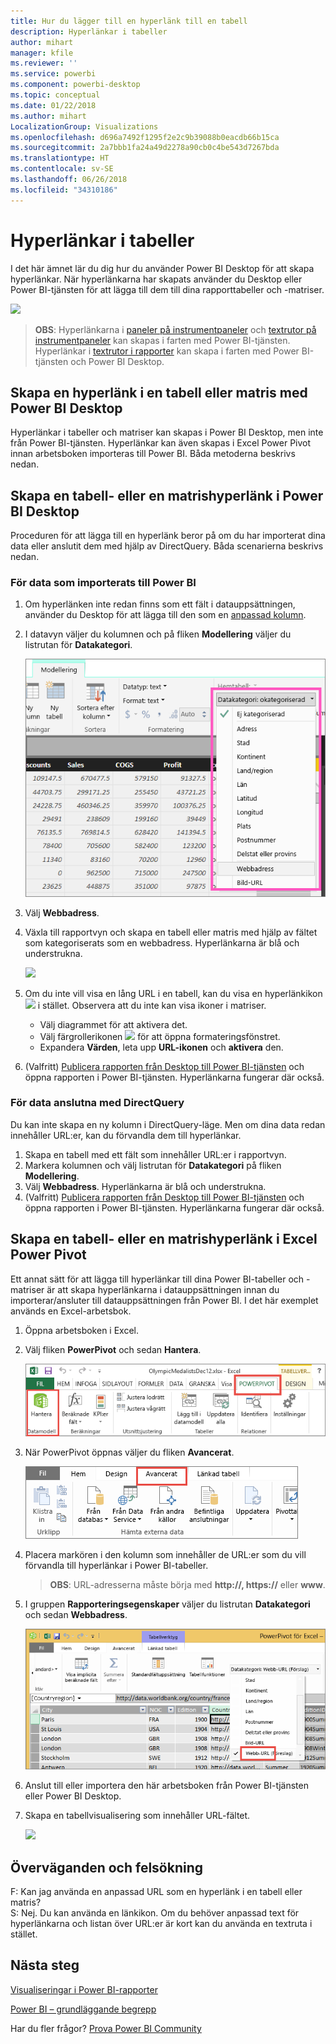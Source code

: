 ```yaml
---
title: Hur du lägger till en hyperlänk till en tabell
description: Hyperlänkar i tabeller
author: mihart
manager: kfile
ms.reviewer: ''
ms.service: powerbi
ms.component: powerbi-desktop
ms.topic: conceptual
ms.date: 01/22/2018
ms.author: mihart
LocalizationGroup: Visualizations
ms.openlocfilehash: d696a7492f1295f2e2c9b39088b0eacdb66b15ca
ms.sourcegitcommit: 2a7bbb1fa24a49d2278a90cb0c4be543d7267bda
ms.translationtype: HT
ms.contentlocale: sv-SE
ms.lasthandoff: 06/26/2018
ms.locfileid: "34310186"
---
```

# <a name="hyperlinks-in-tables"></a>Hyperlänkar i tabeller
I det här ämnet lär du dig hur du använder Power BI Desktop för att skapa hyperlänkar. När hyperlänkarna har skapats använder du Desktop eller Power BI-tjänsten för att lägga till dem till dina rapporttabeller och -matriser. 

![](media/power-bi-hyperlinks-in-tables/hyperlinkedtable.png)

> **OBS**: Hyperlänkarna i [paneler på instrumentpaneler](service-dashboard-edit-tile.md) och [textrutor på instrumentpaneler](service-dashboard-add-widget.md) kan skapas i farten med Power BI-tjänsten. Hyperlänkar i [textrutor i rapporter](service-add-hyperlink-to-text-box.md) kan skapa i farten med Power BI-tjänsten och Power BI Desktop.
> 
> 

## <a name="to-create-a-hyperlink-in-a-table-or-matrix-using-power-bi-desktop"></a>Skapa en hyperlänk i en tabell eller matris med Power BI Desktop
Hyperlänkar i tabeller och matriser kan skapas i Power BI Desktop, men inte från Power BI-tjänsten. Hyperlänkar kan även skapas i Excel Power Pivot innan arbetsboken importeras till Power BI. Båda metoderna beskrivs nedan.

## <a name="create-a-table-or-matrix-hyperlink-in-power-bi-desktop"></a>Skapa en tabell- eller en matrishyperlänk i Power BI Desktop
Proceduren för att lägga till en hyperlänk beror på om du har importerat dina data eller anslutit dem med hjälp av DirectQuery. Båda scenarierna beskrivs nedan.

### <a name="for-data-imported-into-power-bi"></a>För data som importerats till Power BI
1. Om hyperlänken inte redan finns som ett fält i datauppsättningen, använder du Desktop för att lägga till den som en [anpassad kolumn](desktop-common-query-tasks.md).
2. I datavyn väljer du kolumnen och på fliken **Modellering** väljer du listrutan för **Datakategori**.
   
    ![](media/power-bi-hyperlinks-in-tables/pbi_data_category.png)
3. Välj **Webbadress**.
4. Växla till rapportvyn och skapa en tabell eller matris med hjälp av fältet som kategoriserats som en webbadress. Hyperlänkarna är blå och understrukna.
   
    ![](media/power-bi-hyperlinks-in-tables/power-bi-table-with-hyperlinks2.png)
5. Om du inte vill visa en lång URL i en tabell, kan du visa en hyperlänkikon ![](media/power-bi-hyperlinks-in-tables/power-bi-hyperlink-icon.png) i stället. Observera att du inte kan visa ikoner i matriser.
   
   * Välj diagrammet för att aktivera det.
   * Välj färgrollerikonen ![](media/power-bi-hyperlinks-in-tables/power-bi-paintroller.png) för att öppna formateringsfönstret.
   * Expandera **Värden**, leta upp **URL-ikonen** och **aktivera** den.
6. (Valfritt) [Publicera rapporten från Desktop till Power BI-tjänsten](guided-learning/publishingandsharing.yml?tutorial-step=2) och öppna rapporten i Power BI-tjänsten. Hyperlänkarna fungerar där också.

### <a name="for-data-connected-with-directquery"></a>För data anslutna med DirectQuery
Du kan inte skapa en ny kolumn i DirectQuery-läge.  Men om dina data redan innehåller URL:er, kan du förvandla dem till hyperlänkar.

1. Skapa en tabell med ett fält som innehåller URL:er i rapportvyn.
2. Markera kolumnen och välj listrutan för **Datakategori** på fliken **Modellering**.
3. Välj **Webbadress**. Hyperlänkarna är blå och understrukna.
4. (Valfritt) [Publicera rapporten från Desktop till Power BI-tjänsten](guided-learning/publishingandsharing.yml?tutorial-step=2) och öppna rapporten i Power BI-tjänsten. Hyperlänkarna fungerar där också.

## <a name="create-a-table-or-matrix-hyperlink-in-excel-power-pivot"></a>Skapa en tabell- eller en matrishyperlänk i Excel Power Pivot
Ett annat sätt för att lägga till hyperlänkar till dina Power BI-tabeller och -matriser är att skapa hyperlänkarna i datauppsättningen innan du importerar/ansluter till datauppsättningen från Power BI. I det här exemplet används en Excel-arbetsbok.

1. Öppna arbetsboken i Excel.
2. Välj fliken **PowerPivot** och sedan **Hantera**.
   
   ![](media/power-bi-hyperlinks-in-tables/createhyperlinkinpowerpivot2.png)
3. När PowerPivot öppnas väljer du fliken **Avancerat**.
   
   ![](media/power-bi-hyperlinks-in-tables/createhyperlinkinpowerpivot3.png)
4. Placera markören i den kolumn som innehåller de URL:er som du vill förvandla till hyperlänkar i Power BI-tabeller.
   
   > **OBS**: URL-adresserna måste börja med **http://, https://** eller **www**.
   > 
   > 
5. I gruppen **Rapporteringsegenskaper** väljer du listrutan **Datakategori** och sedan **Webbadress**. 
   
   ![](media/power-bi-hyperlinks-in-tables/createhyperlinksnew.png)
6. Anslut till eller importera den här arbetsboken från Power BI-tjänsten eller Power BI Desktop.
7. Skapa en tabellvisualisering som innehåller URL-fältet.
   
   ![](media/power-bi-hyperlinks-in-tables/hyperlinksintables.gif)

## <a name="considerations-and-troubleshooting"></a>Överväganden och felsökning
F: Kan jag använda en anpassad URL som en hyperlänk i en tabell eller matris?    
S: Nej. Du kan använda en länkikon. Om du behöver anpassad text för hyperlänkarna och listan över URL:er är kort kan du använda en textruta i stället.


## <a name="next-steps"></a>Nästa steg
[Visualiseringar i Power BI-rapporter](power-bi-report-visualizations.md)

[Power BI – grundläggande begrepp](service-basic-concepts.md)

Har du fler frågor? [Prova Power BI Community](http://community.powerbi.com/)

